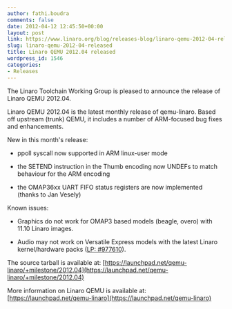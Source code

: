```yaml
---
author: fathi.boudra
comments: false
date: 2012-04-12 12:45:50+00:00
layout: post
link: https://www.linaro.org/blog/releases-blog/linaro-qemu-2012-04-released/
slug: linaro-qemu-2012-04-released
title: Linaro QEMU 2012.04 released
wordpress_id: 1546
categories:
- Releases
---
```


The Linaro Toolchain Working Group is pleased to announce the release of Linaro QEMU 2012.04.

Linaro QEMU 2012.04 is the latest monthly release of qemu-linaro. Based off upstream (trunk) QEMU, it includes a number of ARM-focused bug fixes and enhancements.

New in this month's release:



	
  * ppoll syscall now supported in ARM linux-user mode

	
  * the SETEND instruction in the Thumb encoding now UNDEFs to match behaviour for the ARM encoding

	
  * the OMAP36xx UART FIFO status registers are now implemented (thanks to Jan Vesely)



Known issues:

	
  * Graphics do not work for OMAP3 based models (beagle, overo) with 11.10 Linaro images.

	
  * Audio may not work on Versatile Express models with the latest Linaro kernel/hardware packs ([LP: #977610](http://bugs.launchpad.net/bugs/977610)).



The source tarball is available at:
[https://launchpad.net/qemu-linaro/+milestone/2012.04](https://launchpad.net/qemu-linaro/+milestone/2012.04)

More information on Linaro QEMU is available at:
[https://launchpad.net/qemu-linaro](https://launchpad.net/qemu-linaro)

